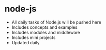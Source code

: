 # node-js

- All daily tasks of Node.js will be pushed here
- Includes concepts and examples
- Includes modules and middleware
- Includes mini projects
- Updated daily
